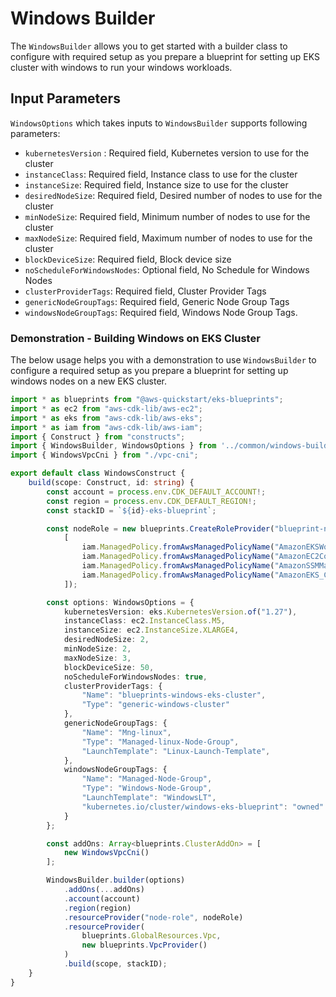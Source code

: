 # Windows Builder

The `WindowsBuilder` allows you to get started with a builder class to configure with required setup as you prepare a blueprint for setting up EKS cluster with windows to run your windows workloads.

## Input Parameters

`WindowsOptions` which takes inputs to `WindowsBuilder` supports following parameters:

- `kubernetesVersion` : Required field, Kubernetes version to use for the cluster
- `instanceClass`: Required field, Instance class to use for the cluster
- `instanceSize`:  Required field, Instance size to use for the cluster
- `desiredNodeSize`: Required field, Desired number of nodes to use for the cluster
- `minNodeSize`: Required field, Minimum number of nodes to use for the cluster
- `maxNodeSize`: Required field, Maximum number of nodes to use for the cluster
- `blockDeviceSize`: Required field, Block device size
- `noScheduleForWindowsNodes`: Optional field, No Schedule for Windows Nodes
- `clusterProviderTags`: Required field, Cluster Provider Tags
- `genericNodeGroupTags`: Required field, Generic Node Group Tags
- `windowsNodeGroupTags`: Required field, Windows Node Group Tags.

### Demonstration - Building Windows on EKS Cluster

The below usage helps you with a demonstration to use `WindowsBuilder` to configure a required setup as you prepare a blueprint for setting up windows nodes on a new EKS cluster.

```typescript
import * as blueprints from "@aws-quickstart/eks-blueprints";
import * as ec2 from "aws-cdk-lib/aws-ec2";
import * as eks from "aws-cdk-lib/aws-eks";
import * as iam from "aws-cdk-lib/aws-iam";
import { Construct } from "constructs";
import { WindowsBuilder, WindowsOptions } from '../common/windows-builder';
import { WindowsVpcCni } from "./vpc-cni";

export default class WindowsConstruct {
    build(scope: Construct, id: string) {
        const account = process.env.CDK_DEFAULT_ACCOUNT!;
        const region = process.env.CDK_DEFAULT_REGION!;
        const stackID = `${id}-eks-blueprint`;

        const nodeRole = new blueprints.CreateRoleProvider("blueprint-node-role", new iam.ServicePrincipal("ec2.amazonaws.com"),
            [
                iam.ManagedPolicy.fromAwsManagedPolicyName("AmazonEKSWorkerNodePolicy"),
                iam.ManagedPolicy.fromAwsManagedPolicyName("AmazonEC2ContainerRegistryReadOnly"),
                iam.ManagedPolicy.fromAwsManagedPolicyName("AmazonSSMManagedInstanceCore"),
                iam.ManagedPolicy.fromAwsManagedPolicyName("AmazonEKS_CNI_Policy")
            ]);

        const options: WindowsOptions = {
            kubernetesVersion: eks.KubernetesVersion.of("1.27"),
            instanceClass: ec2.InstanceClass.M5,
            instanceSize: ec2.InstanceSize.XLARGE4,
            desiredNodeSize: 2,
            minNodeSize: 2,
            maxNodeSize: 3,
            blockDeviceSize: 50,
            noScheduleForWindowsNodes: true,
            clusterProviderTags: {
                "Name": "blueprints-windows-eks-cluster",
                "Type": "generic-windows-cluster"
            },
            genericNodeGroupTags: {
                "Name": "Mng-linux",
                "Type": "Managed-linux-Node-Group",
                "LaunchTemplate": "Linux-Launch-Template",
            },
            windowsNodeGroupTags: {
                "Name": "Managed-Node-Group",
                "Type": "Windows-Node-Group",
                "LaunchTemplate": "WindowsLT",
                "kubernetes.io/cluster/windows-eks-blueprint": "owned"  
            }
        };

        const addOns: Array<blueprints.ClusterAddOn> = [
            new WindowsVpcCni()
        ];

        WindowsBuilder.builder(options)
            .addOns(...addOns)
            .account(account)
            .region(region)
            .resourceProvider("node-role", nodeRole)
            .resourceProvider(
                blueprints.GlobalResources.Vpc,
                new blueprints.VpcProvider()
            )
            .build(scope, stackID);
    }
}

```

